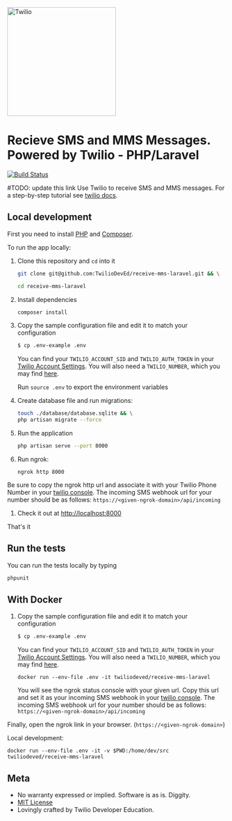 <a href="https://www.twilio.com">
  <img src="https://static0.twilio.com/marketing/bundles/marketing/img/logos/wordmark-red.svg" alt="Twilio" width="250" />
</a>

# Recieve SMS and MMS Messages. Powered by Twilio - PHP/Laravel

[![Build
Status](https://travis-ci.org/TwilioDevEd/receive-mms-laravel.svg?branch=master)](https://travis-ci.org/TwilioDevEd/receive-mms-laravel)

#TODO: update this link
Use Twilio to receive SMS and MMS messages. For a step-by-step tutorial see [twilio docs](https://www.twilio.com/docs/tutorials/walkthrough/appointment-reminders/node/express).

## Local development

First you need to install [PHP](http://php.net/) and [Composer](https://getcomposer.org/).

To run the app locally:

1. Clone this repository and `cd` into it

   ```bash
   git clone git@github.com:TwilioDevEd/receive-mms-laravel.git && \

   cd receive-mms-laravel
   ```

1. Install dependencies

    ```bash
    composer install
    ```

1. Copy the sample configuration file and edit it to match your configuration

   ```bash
   $ cp .env-example .env
   ```
   You can find your `TWILIO_ACCOUNT_SID` and `TWILIO_AUTH_TOKEN` in your
   [Twilio Account Settings](https://www.twilio.com/console).
   You will also need a `TWILIO_NUMBER`, which you may find [here](https://www.twilio.com/console/phone-numbers/incoming).

   Run `source .env` to export the environment variables

1. Create database file and run migrations:
    ```bash
    touch ./database/database.sqlite && \
    php artisan migrate --force
    ```

1. Run the application

    ```bash
    php artisan serve --port 8000
    ```
1. Run ngrok:

    ```
    ngrok http 8000
    ```
  Be sure to copy the ngrok http url and associate it with your Twilio Phone Number
  in your [twilio console](twilio.com/console.). The incoming SMS webhook url for
  your number should be as follows:
  `https://<given-ngrok-domain>/api/incoming`

1. Check it out at [http://localhost:8000](http://localhost:8000)

That's it

## Run the tests

You can run the tests locally by typing

```bash
phpunit
```

## With Docker

1. Copy the sample configuration file and edit it to match your configuration

   ```bash
   $ cp .env-example .env
   ```
   You can find your `TWILIO_ACCOUNT_SID` and `TWILIO_AUTH_TOKEN` in your
   [Twilio Account Settings](https://www.twilio.com/console).
   You will also need a `TWILIO_NUMBER`, which you may find [here](https://www.twilio.com/console/phone-numbers/incoming).


   ```
   docker run --env-file .env -it twiliodeved/receive-mms-laravel
   ```

   You will see the ngrok status console with your given url. Copy this url and set it as
   your incoming SMS webhook in your [twilio console](twilio.com/console.). The
   incoming SMS webhook url for your number should be as follows:
  `https://<given-ngrok-domain>/api/incoming`

  Finally, open the ngrok link in your browser. (`https://<given-ngrok-domain>`)

  Local development:

  ```
  docker run --env-file .env -it -v $PWD:/home/dev/src twiliodeved/receive-mms-laravel
  ```

## Meta

* No warranty expressed or implied. Software is as is. Diggity.
* [MIT License](http://www.opensource.org/licenses/mit-license.html)
* Lovingly crafted by Twilio Developer Education.
